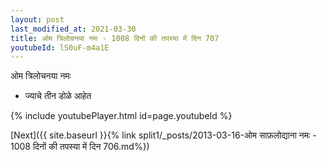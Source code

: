 ```yaml
---
layout: post
last_modified_at: 2021-03-30
title: ओम त्रिलोचनया नमः - 1008 दिनों की तपस्या में दिन 707
youtubeId: lS0uF-m4a1E
---
```

 
 
 ओम त्रिलोचनया नमः  
 
 -  ज्याचे तीन डोळे आहेत 
 
  
 
  
 
 
 
 
 
 


{% include youtubePlayer.html id=page.youtubeId %}
 
[Next]({{ site.baseurl }}{% link  split1/_posts/2013-03-16-ओम साफ़लोद्याना नमः - 1008 दिनों की तपस्या में दिन 706.md%})
 
